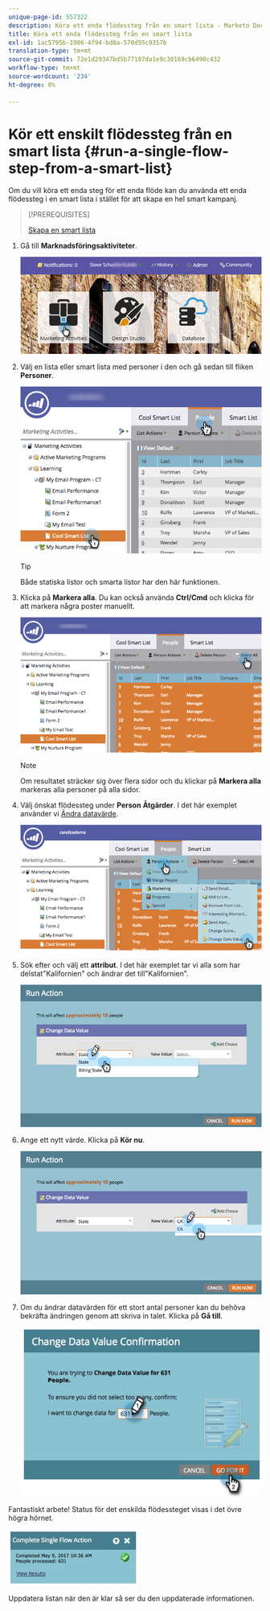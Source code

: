 ```yaml
---
unique-page-id: 557322
description: Köra ett enda flödessteg från en smart lista - Marketo Docs - produktdokumentation
title: Köra ett enda flödessteg från en smart lista
exl-id: 1ac5795b-1906-4f94-bd0a-570d55c9357b
translation-type: tm+mt
source-git-commit: 72e1d29347bd5b77107da1e9c30169cb6490c432
workflow-type: tm+mt
source-wordcount: '234'
ht-degree: 0%

---
```


# Kör ett enskilt flödessteg från en smart lista {#run-a-single-flow-step-from-a-smart-list}

Om du vill köra ett enda steg för ett enda flöde kan du använda ett enda flödessteg i en smart lista i stället för att skapa en hel smart kampanj.

>[!PREREQUISITES]
>
>[Skapa en smart lista](/help/marketo/product-docs/core-marketo-concepts/smart-lists-and-static-lists/creating-a-smart-list/create-a-smart-list.md)

1. Gå till **Marknadsföringsaktiviteter**.

   ![](assets/login-marketing-activities-1.png)

1. Välj en lista eller smart lista med personer i den och gå sedan till fliken **Personer**.

   ![](assets/smartlistpeopletab-hands.png)

   >[!TIP]
   >
   >Både statiska listor och smarta listor har den här funktionen.

1. Klicka på **Markera alla**. Du kan också använda **Ctrl/Cmd** och klicka för att markera några poster manuellt.

   ![](assets/smartlist-selectallhand.png)

   >[!NOTE]
   >
   >Om resultatet sträcker sig över flera sidor och du klickar på **Markera alla** markeras alla personer på alla sidor.

1. Välj önskat flödessteg under **Person** **Åtgärder**. I det här exemplet använder vi [Ändra datavärde](/help/marketo/product-docs/core-marketo-concepts/smart-campaigns/flow-actions/change-data-value.md).

   ![](assets/personactions-hands.png)

1. Sök efter och välj ett **attribut**. I det här exemplet tar vi alla som har delstat&quot;Kalifornien&quot; och ändrar det till&quot;Kalifornien&quot;.

   ![](assets/runaction-hands.png)

1. Ange ett nytt värde. Klicka på **Kör nu**.

   ![](assets/runactionnewvalue-hands.png)

1. Om du ändrar datavärden för ett stort antal personer kan du behöva bekräfta ändringen genom att skriva in talet. Klicka på **Gå till**.

   ![](assets/changedatavalue.jpg)

Fantastiskt arbete! Status för det enskilda flödessteget visas i det övre högra hörnet.

![](assets/completesingleflowaction.jpg)

Uppdatera listan när den är klar så ser du den uppdaterade informationen.
